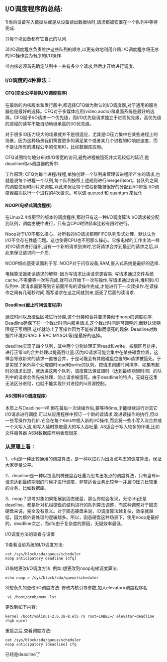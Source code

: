 ## I/O调度程序的总结:

1)当向设备写入数据块或是从设备读出数据块时,请求都被安置在一个队列中等待完成.

2)每个块设备都有它自己的队列.

3)I/O调度程序负责维护这些队列的顺序,以更有效地利用介质.I/O调度程序将无序的I/O操作变为有序的I/O操作.

4)内核必须首先确定队列中一共有多少个请求,然后才开始进行调度.

 

### I/O调度的4种算法：

#### CFQ(完全公平排队I/O调度程序)

 

在最新的内核版本和发行版中,都选择CFQ做为默认的I/O调度器,对于通用的服务器也是最好的选择。CFQ对于多媒体应用(video,audio)和桌面系统是最好的选择。CFQ赋予I/O请求一个优先级，而I/O优先级请求独立于进程优先级，高优先级的进程的读写不能自动地继承高的I/O优先级。

对于很多IO压力较大的场景就并不是很适应，尤其是IO压力集中在某些进程上的场景。因为这种场景我们需要更多的满足某个或者某几个进程的IO响应速度，而不是让所有的进程公平的使用IO，比如数据库应用。


CFQ试图均匀地分布对I/O带宽的访问,避免进程被饿死并实现较低的延迟,是deadline和as调度器的折中.


工作原理:
CFQ为每个进程/线程,单独创建一个队列来管理该进程所产生的请求,也就是说每个进程一个队列,每个队列按照上述规则进行merge和sort。各队列之间的调度使用时间片来调度,以此来保证每个进程都能被很好的分配到I/O带宽.I/O调度器每次执行一个进程的4次请求。可以调 queued 和 quantum 来优化

 

#### NOOP(电梯式调度程序)


在Linux2.4或更早的版本的调度程序,那时只有这一种I/O调度算法.I/O请求被分配到队列，调度由硬件进行，只有当CPU时钟频率比较有限时进行。

Noop对于I/O不那么操心，对所有的I/O请求都用FIFO队列形式处理，默认认为 I/O不会存在性能问题。这也使得CPU也不用那么操心。它像电梯的工作主法一样对I/O请求进行组织,当有一个新的请求到来时,它将请求合并到最近的请求之后,以此来保证请求同一介质.

NOOP倾向饿死读而利于写.
NOOP对于闪存设备,RAM,嵌入式系统是最好的选择.

电梯算法饿死读请求的解释:
因为写请求比读请求更容易.
写请求通过文件系统cache,不需要等一次写完成,就可以开始下一次写操作,写请求通过合并,堆积到I/O队列中.
读请求需要等到它前面所有的读操作完成,才能进行下一次读操作.在读操作之间有几毫秒时间,而写请求在这之间就到来,饿死了后面的读请求.

 

#### Deadline(截止时间调度程序)


通过时间以及硬盘区域进行分类,这个分类和合并要求类似于noop的调度程序.
Deadline确保了在一个截止时间内服务请求,这个截止时间是可调整的,而默认读期限短于写期限.这样就防止了写操作因为不能被读取而饿死的现象.
Deadline对数据库环境(ORACLE RAC,MYSQL等)是最好的选择。

deadline实现了四个队列，其中两个分别处理正常read和write，按扇区号排序，进行正常io的合并处理以提高吞吐量.因为IO请求可能会集中在某些磁盘位置，这样会导致新来的请求一直被合并，于是可能会有其他磁盘位置的io请求被饿死。于是实现了另外两个处理超时read和write的队列，按请求创建时间排序，如果有超时的请求出现，就放进这两个队列，调度算法保证超时（达到最终期限时间）的队列中的请求会优先被处理，防止请求被饿死。由于deadline的特点，无疑在这里无法区分进程，也就不能实现针对进程的io资源控制。

 

#### AS(预料I/O调度程序)


本质上与Deadline一样,但在最后一次读操作后,要等待6ms,才能继续进行对其它I/O请求进行调度.可以从应用程序中预订一个新的读请求,改进读操作的执行,但以一些写操作为代价.它会在每个6ms中插入新的I/O操作,而会将一些小写入流合并成一个大写入流,用写入延时换取最大的写入吞吐量.
AS适合于写入较多的环境,比如文件服务器
AS对数据库环境表现很差.

 

### 从原理上看：

1、cfq是一种比较通用的调度算法，是一种以进程为出发点考虑的调度算法，保证大家尽量公平。

2、deadline是一种以提高机械硬盘吞吐量为思考出发点的调度算法，只有当有io请求达到最终期限的时候才进行调度，非常适合业务比较单一并且IO压力比较重的业务，比如数据库。

3、noop？思考对象如果拓展到固态硬盘，那么你就会发现，无论cfq还是deadline，都是针对机械硬盘的结构进行的队列算法调整，而这种调整对于固态硬盘来说，完全没有意义。对于固态硬盘来说，IO调度算法越复杂，效率就越低，因为额外要处理的逻辑越多。所以，固态硬盘这种场景下，使用noop是最好的，deadline次之，而cfq由于复杂度的原因，无疑效率最低。

 

I/O调度方法的查看与设置

1)查看当前系统的I/O调度方法:
```
cat /sys/block/sda/queue/scheduler 
noop anticipatory deadline [cfq]
```

2)临地更改I/O调度方法:
例如:想更改到noop电梯调度算法:
```
echo noop > /sys/block/sda/queue/scheduler
```

3)想永久的更改I/O调度方法:
修改内核引导参数,加入elevator=调度程序名
```
 vi /boot/grub/menu.lst
 ```
更改到如下内容:
```
kernel /boot/vmlinuz-2.6.18-8.el5 ro root=LABEL=/ elevator=deadline rhgb quiet
```

重启之后,查看调度方法:
```
cat /sys/block/sda/queue/scheduler 
noop anticipatory [deadline] cfq 
```
已经是deadline了
